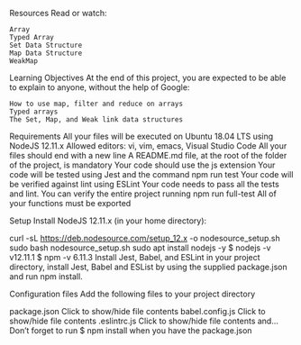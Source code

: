 Resources
Read or watch:

	Array
	Typed Array
	Set Data Structure
	Map Data Structure
	WeakMap

Learning Objectives
At the end of this project, you are expected to be able to explain to anyone, without the help of Google:

	How to use map, filter and reduce on arrays
	Typed arrays
	The Set, Map, and Weak link data structures

Requirements
All your files will be executed on Ubuntu 18.04 LTS using NodeJS 12.11.x
Allowed editors: vi, vim, emacs, Visual Studio Code
All your files should end with a new line
A README.md file, at the root of the folder of the project, is mandatory
Your code should use the js extension
Your code will be tested using Jest and the command npm run test
Your code will be verified against lint using ESLint
Your code needs to pass all the tests and lint. You can verify the entire project running npm run full-test
All of your functions must be exported

Setup
Install NodeJS 12.11.x
(in your home directory):

curl -sL https://deb.nodesource.com/setup_12.x -o nodesource_setup.sh
sudo bash nodesource_setup.sh
sudo apt install nodejs -y
$ nodejs -v
v12.11.1
$ npm -v
6.11.3
Install Jest, Babel, and ESLint
in your project directory, install Jest, Babel and ESList by using the supplied package.json and run npm install.

Configuration files
Add the following files to your project directory

package.json
Click to show/hide file contents
babel.config.js
Click to show/hide file contents
.eslintrc.js
Click to show/hide file contents
and…
Don’t forget to run $ npm install when you have the package.json
